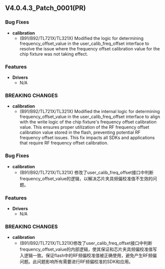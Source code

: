 ## V4.0.4.3_Patch_0001(PR)

### Bug Fixes

* **calibration**
  * (B91/B92/TL721X/TL321X) Modified the logic for determining frequency_offset_value in the user_calib_freq_offset interface to resolve the issue where the frequency offset calibration value for the chip fixture was not taking effect.

### Features

* **Drivers**
    - N/A

### BREAKING CHANGES

* **calibration**
  * (B91/B92/TL721X/TL321X) Modified the internal logic for determining frequency_offset_value in the user_calib_freq_offset interface to align with the write logic of the chip fixture's frequency offset calibration value. This ensures proper utilization of the RF frequency offset calibration value stored in the flash, preventing potential RF frequency offset issues. This fix impacts all SDKs and applications that require RF frequency offset calibration.



### Bug Fixes

* **calibration**
  * (B91/B92/TL721X/TL321X) 修改了user_calib_freq_offset接口中判断frequency_offset_value的逻辑，以解决芯片夹具频偏校准值不生效的问题。

### Features

* **Drivers**
    - N/A


### BREAKING CHANGES

* **calibration**
  * (B91/B92/TL721X/TL321X)修改了user_calib_freq_offset接口中判断frequency_offset_value的内部逻辑，使其保证和芯片夹具频偏校准值写入逻辑一致。保证flash中的RF频偏校准值被正确使用，避免产生RF频偏问题。此问题影响所有需要进行RF频偏校准的SDK和应用。


